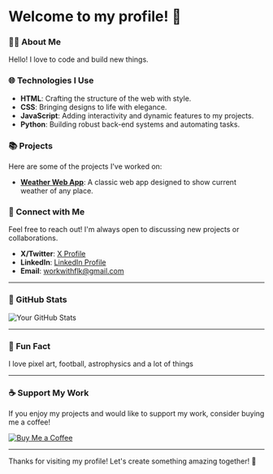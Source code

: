 # Welcome to my profile! 🎉
### 👨‍💻 About Me

Hello! I love to code and build new things. 

### 🌐 Technologies I Use

- **HTML**: Crafting the structure of the web with style.
- **CSS**: Bringing designs to life with elegance.
- **JavaScript**: Adding interactivity and dynamic features to my projects.
- **Python**: Building robust back-end systems and automating tasks.

### 📚 Projects

Here are some of the projects I've worked on:

- **[Weather Web App](https://github.com/faizanlkhn/WeatherApp)**: A classic web app designed to show current weather of any place.

### 💬 Connect with Me

Feel free to reach out! I'm always open to discussing new projects or collaborations.

- **X/Twitter**: [X Profile](https://twitter.com/faizanlkhan)
- **LinkedIn**: [LinkedIn Profile](https://www.linkedin.com/in/faizanlkhan/)
- **Email**: workwithflk@gmail.com

---

### 💾 GitHub Stats

![Your GitHub Stats](https://github-readme-stats.vercel.app/api?username=faizanlkhan&show_icons=true&theme=radical)

---

### 🎨 Fun Fact

I love pixel art, football, astrophysics and a lot of things

---

### ☕ Support My Work

If you enjoy my projects and would like to support my work, consider buying me a coffee! 

[![Buy Me a Coffee](https://img.shields.io/badge/Buy%20Me%20a%20Coffee-FF813F?style=flat&logo=buy-me-a-coffee&logoColor=white)](https://www.buymeacoffee.com/faizanlkhan)

---

Thanks for visiting my profile! Let's create something amazing together! 🚀
